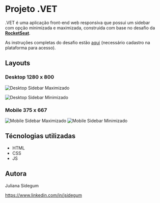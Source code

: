 # Projeto .VET 
.VET é uma aplicação front-end web responsiva que possui um sidebar com opção minimizada e maximizada, construida com base no desafio da [**RocketSeat**](https://www.rocketseat.com.br/).

As instruções completas do desafio estão [aqui](https://app.rocketseat.com.br/discover/challenges/sidebar) (necessário cadastro na plataforma para acesso).

## Layouts
### Desktop 1280 x 800
![Desktop Sidebar Maximizado](https://github.com/jsidegum/projectSidebarVet/blob/master/images/readme/WebSidebarMaximizado.png)

![Desktop Sidebar Minimizado](https://github.com/jsidegum/projectSidebarVet/blob/master/images/readme/WebSidebarMinimizado.png)

### Mobile 375 x 667
![Mobile Sidebar Maximizado](https://github.com/jsidegum/projectSidebarVet/blob/master/images/readme/MobileSidebarMaximizado.png)
![Mobile Sidebar Minimizado](https://github.com/jsidegum/projectSidebarVet/blob/master/images/readme/MobileSidebarMinimizado.png)

## Técnologias utilizadas
- HTML
- CSS
- JS

## Autora
Juliana Sidegum

https://www.linkedin.com/in/jsidegum
